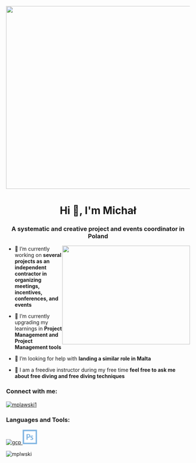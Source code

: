 
<div id="header" align="center">
<img src="https://i0.wp.com/archeyes.com/wp-content/uploads/2016/04/deepblue_letters_0001_D.gif?ssl=1" width="1000" height="500"/>
</div>
<h1 align="center">Hi 👋, I'm Michał</h1>
<h3 align="center">A systematic and creative project and events coordinator in Poland</h3>

<img align="right" src="https://media.tenor.com/WthWmIXI24cAAAAd/work-working.gif" width="350" height="270" />

- 🔭 I’m currently working on **several projects as an independent contractor in organizing meetings, incentives, conferences, and events**

- 🌱 I’m currently upgrading my learnings in **Project Management and  Project Management tools**

- 🤝 I’m looking for help with **landing a similar role in Malta**

- 💬 I am a freedive instructor during my free time **feel free to ask me about free diving and free diving techniques**

<h3 align="left">Connect with me:</h3>
<p align="left">
<a href="https://linkedin.com/in/mplawski1" target="blank"><img align="center" src="https://raw.githubusercontent.com/rahuldkjain/github-profile-readme-generator/master/src/images/icons/Social/linked-in-alt.svg" alt="mplawski1" height="30" width="40" /></a>
</p>

<h3 align="left">Languages and Tools:</h3>
<p align="left"> <a href="https://cloud.google.com" target="_blank" rel="noreferrer"> <img src="https://www.vectorlogo.zone/logos/google_cloud/google_cloud-icon.svg" alt="gcp" width="40" height="40"/> </a> <a href="https://www.photoshop.com/en" target="_blank" rel="noreferrer"> <img src="https://raw.githubusercontent.com/devicons/devicon/master/icons/photoshop/photoshop-line.svg" alt="photoshop" width="40" height="40"/> </a> </p>



<p><img align="center" src="https://github-readme-streak-stats.herokuapp.com/?user=mplwski&" alt="mplwski" /></p>
